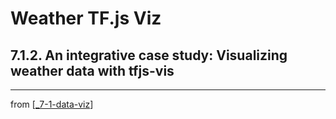 # Weather TF.js Viz

## 7.1.2. An integrative case study: Visualizing weather data with tfjs-vis
---
from [[_7-1-data-viz]]

[//begin]: # "Autogenerated link references for markdown compatibility"
[_7-1-data-viz]: _7-1-data-viz.md "7.1 Data Viz"
[//end]: # "Autogenerated link references"